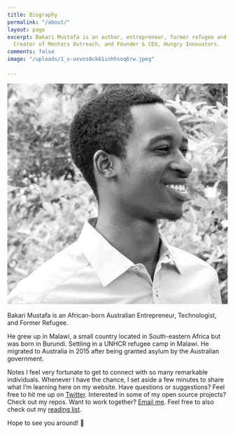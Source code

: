 ```yaml
---
title: Biography
permalink: "/about/"
layout: page
excerpt: Bakari Mustafa is an author, entrepreneur, former refugee and technologist.
  Creator of Mentors Outreach, and Founder & CEO, Hungry Innovators.
comments: false
image: "/uploads/1_v-uxvos8ck61inhhsoq6rw.jpeg"

---
```

![](/uploads/1_v-uxvos8ck61inhhsoq6rw.jpeg)

Bakari Mustafa is an African-born Australian Entrepreneur, Technologist, and Former Refugee.

He grew up in Malawi, a small country located in South-eastern Africa but was born in Burundi. Settling in a UNHCR refugee camp in Malawi. He migrated to Australia in 2015 after being granted asylum by the Australian government.

Notes
I feel very fortunate to get to connect with so many remarkable individuals. Whenever I have the chance, I set aside a few minutes to share what I’m learning here on my website.
Have questions or suggestions? Feel free to hit me up on <a href="twitter.com/realbakari">Twitter</a>. Interested in some of my open source projects? Check out my repos. Want to work together? <a href="mailto:contact@bakarimustafa.com">Email me</a>.
Feel free to also check out my <a href="/reading">reading list</a>.

Hope to see you around! 👋